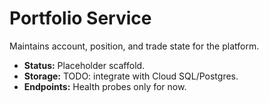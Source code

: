 # Portfolio Service

Maintains account, position, and trade state for the platform.

- **Status:** Placeholder scaffold.
- **Storage:** TODO: integrate with Cloud SQL/Postgres.
- **Endpoints:** Health probes only for now.
